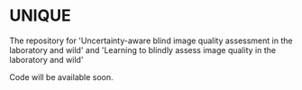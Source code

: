 # UNIQUE
The repository for 'Uncertainty-aware blind image quality assessment in the laboratory and wild' and 'Learning to blindly assess image quality in the laboratory and wild'

Code will be available soon.

